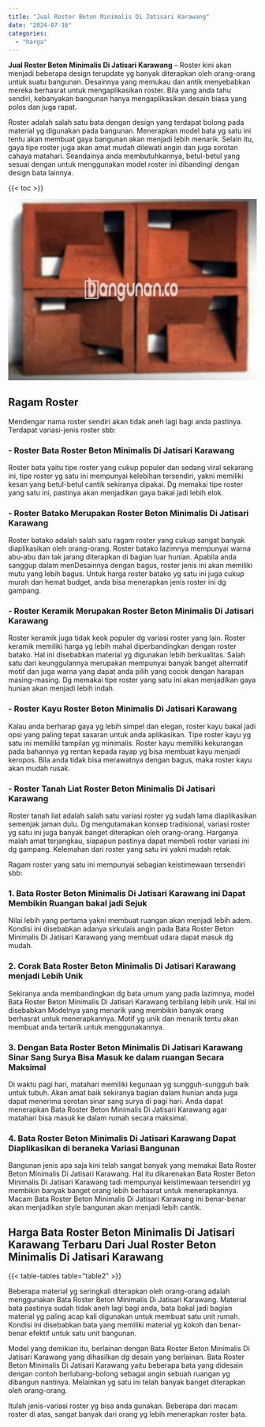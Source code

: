 ```yaml
---
title: "Jual Roster Beton Minimalis Di Jatisari Karawang"
date: "2024-07-16"
categories: 
  - "harga"
---
```


**Jual Roster Beton Minimalis Di Jatisari Karawang** – Roster kini akan menjadi beberapa design terupdate yg banyak diterapkan oleh orang-orang untuk suatu bangunan. Desainnya yang memukau dan antik menyebabkan mereka berhasrat untuk mengaplikasikan roster. Bila yang anda tahu sendiri, kebanyakan bangunan hanya mengaplikasikan desain biasa yang polos dan juga rapat.

Roster adalah salah satu bata dengan design yang terdapat bolong pada material yg digunakan pada bangunan. Menerapkan model bata yg satu ini tentu akan membuat gaya bangunan akan menjadi lebih menarik. Selain itu, gaya tipe roster juga akan amat mudah dilewati angin dan juga sorotan cahaya matahari. Seandainya anda membutuhkannya, betul-betul yang sesuai dengan untuk menggunakan model roster ini dibandingi dengan design bata lainnya.

{{< toc >}}

![Jual Roster Beton Minimalis Di Jatisari Karawang](/images/bata-roster-minimalis-14.png)

## Ragam Roster

Mendengar nama roster sendiri akan tidak aneh lagi bagi anda pastinya. Terdapat variasi-jenis roster sbb:

### \- Roster Bata Roster Beton Minimalis Di Jatisari Karawang

Roster bata yaitu tipe roster yang cukup populer dan sedang viral sekarang ini, tipe roster yg satu ini mempunyai kelebihan tersendiri, yakni memiliki kesan yang betul-betul cantik sekiranya dipakai. Dg memakai tipe roster yang satu ini, pastinya akan menjadikan gaya bakal jadi lebih elok.

### \- Roster Batako Merupakan Roster Beton Minimalis Di Jatisari Karawang

Roster batako adalah salah satu ragam roster yang cukup sangat banyak diaplikasikan oleh orang-orang. Roster batako lazimnya mempunyai warna abu-abu dan tak jarang diterapkan di bagian luar hunian. Apabila anda sanggup dalam menDesainnya dengan bagus, roster jenis ini akan memiliki mutu yang lebih bagus. Untuk harga roster batako yg satu ini juga cukup murah dan hemat budget, anda bisa menerapkan jenis roster ini dg gampang.

### \- Roster Keramik Merupakan Roster Beton Minimalis Di Jatisari Karawang

Roster keramik juga tidak keok populer dg variasi roster yang lain. Roster keramik memiliki harga yg lebih mahal diperbandingkan dengan roster batako. Hal ini disebabkan material yg digunakan lebih berkualitas. Salah satu dari keunggulannya merupakan mempunyai banyak banget alternatif motif dan juga warna yang dapat anda pilih yang cocok dengan harapan masing-masing. Dg memakai tipe roster yang satu ini akan menjadikan gaya hunian akan menjadi lebih indah.

### \- Roster Kayu Roster Beton Minimalis Di Jatisari Karawang

Kalau anda berharap gaya yg lebih simpel dan elegan, roster kayu bakal jadi opsi yang paling tepat sasaran untuk anda aplikasikan. Tipe roster kayu yg satu ini memiliki tampilan yg minimalis. Roster kayu memiliki kekurangan pada bahannya yg rentan kepada rayap yg bisa membuat kayu menjadi keropos. Bila anda tidak bisa merawatnya dengan bagus, maka roster kayu akan mudah rusak.

### \- Roster Tanah Liat Roster Beton Minimalis Di Jatisari Karawang

Roster tanah liat adalah salah satu variasi roster yg sudah lama diaplikasikan semenjak jaman dulu. Dg mengutamakan konsep tradisional, variasi roster yg satu ini juga banyak banget diterapkan oleh orang-orang. Harganya malah amat terjangkau, siapapun pastinya dapat membeli roster variasi ini dg gampang. Kelemahan dari roster yang satu ini yakni mudah retak.

Ragam roster yang satu ini mempunyai sebagian keistimewaan tersendiri sbb:

### 1\. Bata Roster Beton Minimalis Di Jatisari Karawang ini Dapat Membikin Ruangan bakal jadi Sejuk

Nilai lebih yang pertama yakni membuat ruangan akan menjadi lebih adem. Kondisi ini disebabkan adanya sirkulais angin pada Bata Roster Beton Minimalis Di Jatisari Karawang yang membuat udara dapat masuk dg mudah.

### 2\. Corak Bata Roster Beton Minimalis Di Jatisari Karawang menjadi Lebih Unik

Sekiranya anda membandingkan dg bata umum yang pada lazimnya, model Bata Roster Beton Minimalis Di Jatisari Karawang terbilang lebih unik. Hal ini disebabkan Modelnya yang menarik yang membikin banyak orang berhasrat untuk menerapkannya. Motif yg unik dan menarik tentu akan membuat anda tertarik untuk menggunakannya.

### 3\. Dengan Bata Roster Beton Minimalis Di Jatisari Karawang Sinar Sang Surya Bisa Masuk ke dalam ruangan Secara Maksimal

Di waktu pagi hari, matahari memiliki kegunaan yg sungguh-sungguh baik untuk tubuh. Akan amat baik sekiranya bagian dalam hunian anda juga dapat menerima sorotan sinar sang surya di pagi hari. Anda dapat menerapkan Bata Roster Beton Minimalis Di Jatisari Karawang agar matahari bisa masuk ke dalam rumah secara maksimal.

### 4\. Bata Roster Beton Minimalis Di Jatisari Karawang Dapat Diaplikasikan di beraneka Variasi Bangunan

Bangunan jenis apa saja kini telah sangat banyak yang memakai Bata Roster Beton Minimalis Di Jatisari Karawang. Hal itu dikarenakan Bata Roster Beton Minimalis Di Jatisari Karawang tadi mempunyai keistimewaan tersendiri yg membikin banyak banget orang lebih berhasrat untuk menerapkannya. Macam Bata Roster Beton Minimalis Di Jatisari Karawang ini benar-benar akan menjadikan style bangunan akan menjadi lebih cantik.

## Harga Bata Roster Beton Minimalis Di Jatisari Karawang Terbaru Dari Jual Roster Beton Minimalis Di Jatisari Karawang

{{< table-tables table="table2" >}}

Beberapa material yg seringkali diterapkan oleh orang-orang adalah menggunakan Bata Roster Beton Minimalis Di Jatisari Karawang. Material bata pastinya sudah tidak aneh lagi bagi anda, bata bakal jadi bagian material yg paling acap kali digunakan untuk membuat satu unit rumah. Kondisi ini disebabkan bata yang memiliki material yg kokoh dan benar-benar efektif untuk satu unit bangunan.

Model yang demikian itu, berlainan dengan Bata Roster Beton Minimalis Di Jatisari Karawang yang dihasilkan dg desain yang berlainan. Bata Roster Beton Minimalis Di Jatisari Karawang yaitu beberapa bata yang didesain dengan contoh berlubang-bolong sebagai angin sebuah ruangan yg dibangun nantinya. Melainkan yg satu ini telah banyak banget diterapkan oleh orang-orang.

Itulah jenis-variasi roster yg bisa anda gunakan. Beberapa dari macam roster di atas, sangat banyak dari orang yg lebih menerapkan roster bata.
